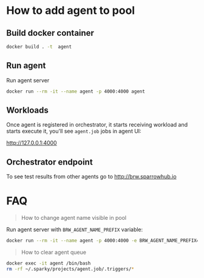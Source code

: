# How to add agent to pool

## Build docker container

```bash
docker build . -t  agent
```

## Run agent 

Run agent server

```bash
docker run --rm -it --name agent -p 4000:4000 agent
```

## Workloads

Once agent is registered in orchestrator, it starts receiving workload and starts execute it, you'll see `agent.job` jobs in agent UI:

http://127.0.0.1:4000

## Orchestrator endpoint

To see test results from other agents go to http://brw.sparrowhub.io

# FAQ

> How to change agent name visible in pool

Run agent server with `BRW_AGENT_NAME_PREFIX` variable:

```bash
docker run --rm -it --name agent -p 4000:4000 -e BRW_AGENT_NAME_PREFIX=cool-boy agent
```

> How to clear agent queue

```bash
docker exec -it agent /bin/bash
rm -rf ~/.sparky/projects/agent.job/.triggers/*
```


